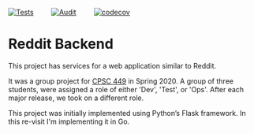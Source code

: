 [![Tests](https://github.com/saurabh-mish/mockroblog/actions/workflows/test.yml/badge.svg)](https://github.com/saurabh-mish/mockroblog/actions/workflows/test.yml) &emsp;&emsp; [![Audit](https://github.com/saurabh-mish/mockroblog/actions/workflows/audit.yaml/badge.svg)](https://github.com/saurabh-mish/mockroblog/actions/workflows/audit.yaml) &emsp;&emsp; [![codecov](https://codecov.io/gh/saurabh-mish/mockroblog/branch/main/graph/badge.svg?token=BHAOSMITWR)](https://codecov.io/gh/saurabh-mish/mockroblog)

# Reddit Backend

This project has services for a web application similar to Reddit.

It was a group project for [CPSC 449][1] in Spring 2020. A group of three students, were assigned a role of either 'Dev', 'Test', or 'Ops'. After each major release, we took on a different role.

This project was initially implemented using Python’s Flask framework. In this re-visit I'm implementing it in Go.



[1]: https://catalog.fullerton.edu/preview_course_nopop.php?catoid=61&coid=447756
